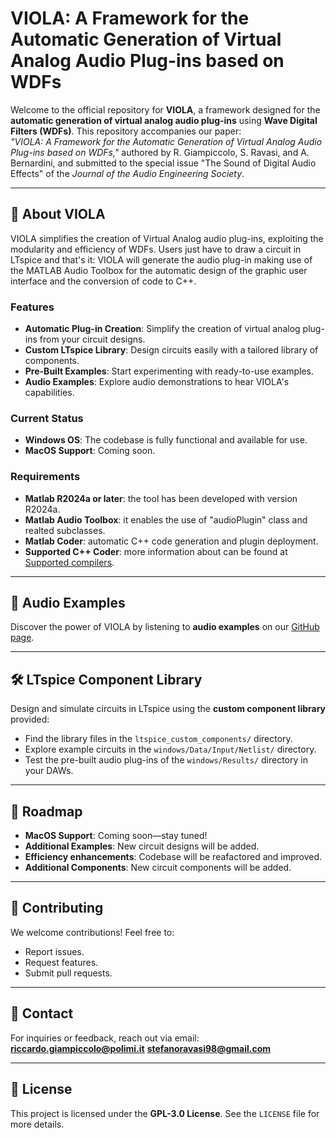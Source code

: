 # VIOLA: A Framework for the Automatic Generation of Virtual Analog Audio Plug-ins based on WDFs

Welcome to the official repository for **VIOLA**, a framework designed for the **automatic generation of virtual analog audio plug-ins** using **Wave Digital Filters (WDFs)**. This repository accompanies our paper:  
*"VIOLA: A Framework for the Automatic Generation of Virtual Analog Audio Plug-ins based on WDFs,"* authored by R. Giampiccolo, S. Ravasi, and A. Bernardini, and submitted to the special issue "The Sound of Digital Audio Effects" of the *Journal of the Audio Engineering Society*.

---

## 📖 About VIOLA

VIOLA simplifies the creation of Virtual Analog audio plug-ins, exploiting the modularity and efficiency of WDFs. Users just have to draw a circuit in LTspice and that's it: VIOLA will generate the audio plug-in making use of the MATLAB Audio Toolbox for the automatic design of the graphic user interface and the conversion of code to C++.

### Features

- **Automatic Plug-in Creation**: Simplify the creation of virtual analog plug-ins from your circuit designs.  
- **Custom LTspice Library**: Design circuits easily with a tailored library of components.  
- **Pre-Built Examples**: Start experimenting with ready-to-use examples.  
- **Audio Examples**: Explore audio demonstrations to hear VIOLA's capabilities.

### Current Status

- **Windows OS**: The codebase is fully functional and available for use.  
- **MacOS Support**: Coming soon.

### Requirements

- **Matlab R2024a or later**: the tool has been developed with version R2024a.
- **Matlab Audio Toolbox**: it enables the use of "audioPlugin" class and realted subclasses.
- **Matlab Coder**: automatic C++ code generation and plugin deployment.
- **Supported C++ Coder**: more information about can be found at [Supported compilers](https://it.mathworks.com/support/requirements/supported-compilers.html).

---

## 🎸 Audio Examples

Discover the power of VIOLA by listening to **audio examples** on our [GitHub page](https://polimi-ispl.github.io/viola/).

---

## 🛠️ LTspice Component Library

Design and simulate circuits in LTspice using the **custom component library** provided:

- Find the library files in the `ltspice_custom_components/` directory.  
- Explore example circuits in the `windows/Data/Input/Netlist/` directory.
- Test the pre-built audio plug-ins of the `windows/Results/` directory in your DAWs.

---

## 📅 Roadmap

- **MacOS Support**: Coming soon—stay tuned!  
- **Additional Examples**: New circuit designs will be added.
- **Efficiency enhancements**: Codebase will be reafactored and improved.
- **Additional Components**: New circuit components will be added. 

---

## 🤝 Contributing

We welcome contributions! Feel free to:

- Report issues.  
- Request features.  
- Submit pull requests.

---

## 📧 Contact

For inquiries or feedback, reach out via email:  
**riccardo.giampiccolo@polimi.it**
**stefanoravasi98@gmail.com**

---

## 📜 License

This project is licensed under the **GPL-3.0 License**. See the `LICENSE` file for more details.
